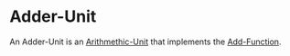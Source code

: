 # Adder-Unit

An Adder-Unit is an [Arithmethic-Unit](9400004.md) that implements the [Add-Function](13000030.md).
